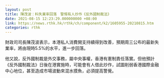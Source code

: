 ```yaml
---
layout: post
title: 陳茂波：料失業率回落　警惕有人炒作《反外國制裁法》
date: 2021-08-15 12:23:29.000000000 +08:00
link: https://news.rthk.hk/rthk/ch/component/k2/1605955-20210815.htm
categories: rthk
---
```


財政司司長陳茂波表示，本港私人消費開支持續得到改善，預期周三公布的最新失業率，將由現時5.5%的水平，進一步回落。

他又說，反外國制裁是外交事務，屬中央事權，香港有憲制責任落實。但他預計《反外國制裁法》日後在港實施時，可能會有人借此炒作，試圖削弱香港國際金融中心地位，甚至造成市場波動來混水摸魚，必須提高警覺。
